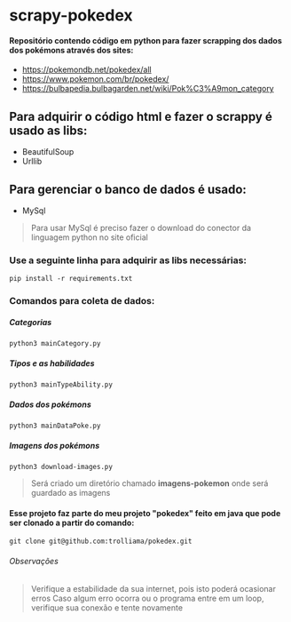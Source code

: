 # scrapy-pokedex

#### Repositório contendo código em python para fazer scrapping dos dados dos pokémons através dos sites:<br>
* https://pokemondb.net/pokedex/all<br>
* https://www.pokemon.com/br/pokedex/<br>
* https://bulbapedia.bulbagarden.net/wiki/Pok%C3%A9mon_category


## Para adquirir o código html e fazer o scrappy é usado as libs:
* BeautifulSoup
* Urllib

## Para gerenciar o banco de dados é usado:
* MySql
> Para usar MySql é preciso fazer o download do conector da linguagem python no site oficial

### Use a seguinte linha para adquirir as libs necessárias:
```
pip install -r requirements.txt
```

### Comandos para coleta de dados:
##### Categorias
```
python3 mainCategory.py
```

##### Tipos e as habilidades

```
python3 mainTypeAbility.py
```

##### Dados dos pokémons
```
python3 mainDataPoke.py
```

##### Imagens dos pokémons
```
python3 download-images.py
```
> Será criado um diretório chamado **imagens-pokemon** onde será guardado as imagens

#### Esse projeto faz parte do meu projeto "pokedex" feito em java que pode ser clonado a partir do comando:
```
git clone git@github.com:trolliama/pokedex.git
```
###### Observações
> Verifique a estabilidade da sua internet, pois isto poderá ocasionar erros
> Caso algum erro ocorra ou o programa entre em um loop, verifique sua conexão e tente novamente
